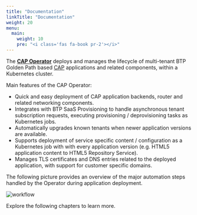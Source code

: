 ```yaml
---
title: "Documentation"
linkTitle: "Documentation"
weight: 20
menu:
  main:
    weight: 10
    pre: "<i class='fas fa-book pr-2'></i>"
---
```


The [**CAP Operator**](https://github.com/sap/cap-operator) deploys and manages the lifecycle of multi-tenant BTP Golden Path based [CAP](https://cap.cloud.sap/docs) applications and related components, within a Kubernetes cluster.

Main features of the CAP Operator:

- Quick and easy deployment of CAP application backends, router and related networking components.
- Integrates with BTP SaaS Provisioning to handle asynchronous tenant subscription requests, executing provisioning / deprovisioning tasks as Kubernetes jobs.
- Automatically upgrades known tenants when newer application versions are available.
- Supports deployment of service specific content / configuration as a Kubernetes job with with every application version (e.g. HTML5 application content to HTML5 Repository Service).
- Manages TLS certificates and DNS entries related to the deployed application, with support for customer specific domains.

The following picture provides an overview of the major automation steps handled by the Operator during application deployment.

![workflow](/img/workflow.png)

Explore the following chapters to learn more.
